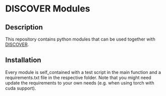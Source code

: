 # DISCOVER Modules
## Description
This repository contains python modules that can be used together with [DISCOVER](https://github.com/hcmlab/discover).

## Installation 
Every module is self_contained with a test script in the main function and a requirements.txt file in the respective folder.
Note that you might need update the requirements to your own needs (e.g. when using torch with cuda support).